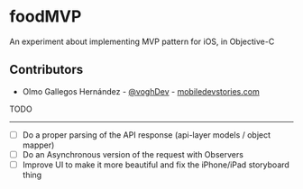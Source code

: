# foodMVP
An experiment about implementing MVP pattern for iOS, in Objective-C

Contributors
------------

* Olmo Gallegos Hernández - [@voghDev][1] - [mobiledevstories.com][2]

TODO
____

- [ ] Do a proper parsing of the API response (api-layer models / object mapper)
- [ ] Do an Asynchronous version of the request with Observers
- [ ] Improve UI to make it more beautiful and fix the iPhone/iPad storyboard thing

[1]: http://twitter.com/voghDev
[2]: http://www.mobiledevstories.com
